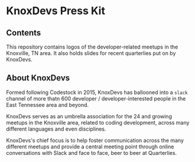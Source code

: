 # KnoxDevs Press Kit

## Contents

This repository contains logos of the developer-related meetups in the Knoxville, TN area. It also holds slides for recent quarterlies put on by KnoxDevs.

## About KnoxDevs

Formed following Codestock in 2015, KnoxDevs has ballooned into a `slack` channel of more thatn 600 developer / developer-interested people in the East Tennessee area and beyond. 

KnoxDevs serves as an umbrella association for the 24 and growing meetups in the Knoxville area, related to coding development, across many different languages and even disciplines. 

KnoxDevs's chief focus is to help foster communication across the many different meetups and provide a central meeting point through online conversations with Slack and face to face, beer to beer at Quarterlies.